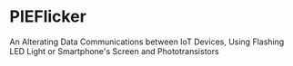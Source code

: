 # PIEFlicker
An Alterating Data Communications between IoT Devices, 
Using Flashing LED Light or Smartphone's Screen and Phototransistors

